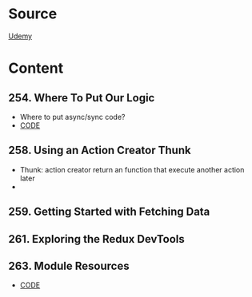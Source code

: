 # Source
[Udemy](https://samsungu.udemy.com/course/react-the-complete-guide-incl-redux/learn/lecture/25600370#overview)

# Content

## 254. Where To Put Our Logic
 - Where to put async/sync code?
 - [CODE](https://github.com/academind/react-complete-guide-code/tree/19-advanced-redux/code/zz-suboptimal-example-code)

## 258. Using an Action Creator Thunk
 - Thunk: action creator return an function that execute another action later
 - 
## 259. Getting Started with Fetching Data

## 261. Exploring the Redux DevTools

## 263. Module Resources
 - [CODE](https://github.com/academind/react-complete-guide-code/tree/19-advanced-redux)
